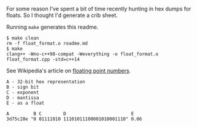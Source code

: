 For some reason I've spent a bit of time recently hunting in hex dumps for
floats. So I thought I'd generate a crib sheet.

Running ```make``` generates this readme.
```
$ make clean
rm -f float_format.o readme.md
$ make
clang++ -Wno-c++98-compat -Weverything -o float_format.o float_format.cpp -std=c++14
```

See Wikipedia's article on [floating point numbers](https://en.wikipedia.org/wiki/Single-precision_floating-point_format).

```
A - 32-bit hex representation
B - sign bit
C - exponent
D - mantissa
E - as a float

A         B C        D                        E
3d75c28e "0 01111010 11101011100001010001110" 0.06
```
